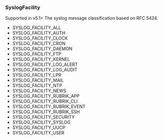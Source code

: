 ### SyslogFacility
Supported in v5.1+
  The syslog message classification based on RFC 5424.

- SYSLOG_FACILITY_ALL
- SYSLOG_FACILITY_AUTH
- SYSLOG_FACILITY_CLOCK
- SYSLOG_FACILITY_CRON
- SYSLOG_FACILITY_DAEMON
- SYSLOG_FACILITY_FTP
- SYSLOG_FACILITY_KERNEL
- SYSLOG_FACILITY_LOG_ALERT
- SYSLOG_FACILITY_LOG_AUDIT
- SYSLOG_FACILITY_LPR
- SYSLOG_FACILITY_MAIL
- SYSLOG_FACILITY_NTP
- SYSLOG_FACILITY_NEWS
- SYSLOG_FACILITY_RUBRIK_APP
- SYSLOG_FACILITY_RUBRIK_CLI
- SYSLOG_FACILITY_RUBRIK_EVENT
- SYSLOG_FACILITY_RUBRIK_SSH
- SYSLOG_FACILITY_SECURITY
- SYSLOG_FACILITY_SYSLOG
- SYSLOG_FACILITY_UUCP
- SYSLOG_FACILITY_USER
